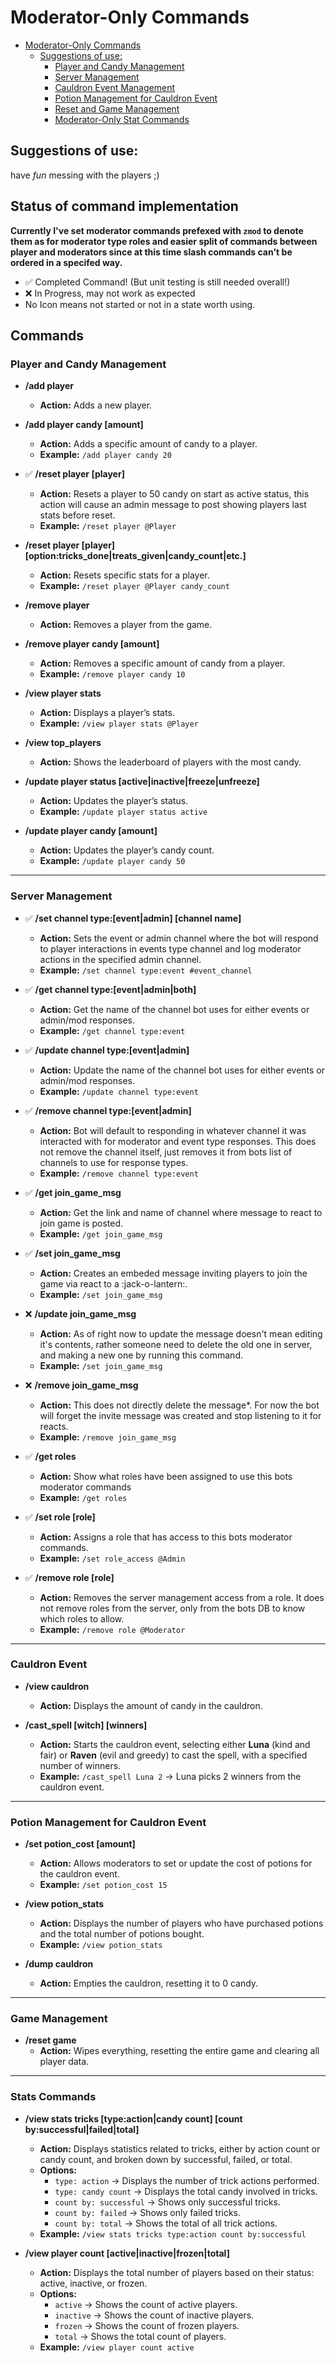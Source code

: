# Moderator-Only Commands

<!-- TOC -->

- [Moderator-Only Commands](#moderator-only-commands)
    - [Suggestions of use:](#suggestions-of-use)
        - [Player and Candy Management](#player-and-candy-management)
        - [Server Management](#server-management)
        - [Cauldron Event Management](#cauldron-event-management)
        - [Potion Management for Cauldron Event](#potion-management-for-cauldron-event)
        - [Reset and Game Management](#reset-and-game-management)
        - [Moderator-Only Stat Commands](#moderator-only-stat-commands)

<!-- /TOC -->

## Suggestions of use:

have _fun_ messing with the players ;) 

## Status of command implementation

**Currently I've set moderator commands prefexed with `zmod` to denote them as for moderator type roles and easier split of commands between player and moderators since at this time slash commands can't be ordered in a specifed way.**

- ✅  Completed Command! (But unit testing is still  needed overall!)
- ❌  In Progress, may not work as expected
- No Icon means not started or not in a state worth using.

## Commands

### Player and Candy Management
- **/add player**
  - **Action:** Adds a new player.

- **/add player candy [amount]**
  - **Action:** Adds a specific amount of candy to a player.
  - **Example:** `/add player candy 20`

- ✅ **/reset player [player]**
  - **Action:** Resets a player to 50 candy on start as active status, this action will cause an admin message to post showing players last stats before reset.
  - **Example:** `/reset player @Player`

- **/reset player [player] [option:tricks_done|treats_given|candy_count|etc.]**
  - **Action:** Resets specific stats for a player.
  - **Example:** `/reset player @Player candy_count`

- **/remove player**
  - **Action:** Removes a player from the game.

- **/remove player candy [amount]**
  - **Action:** Removes a specific amount of candy from a player.
  - **Example:** `/remove player candy 10`

- **/view player stats**
  - **Action:** Displays a player’s stats.
  - **Example:** `/view player stats @Player`

- **/view top_players**
  - **Action:** Shows the leaderboard of players with the most candy.

- **/update player status [active|inactive|freeze|unfreeze]**
  - **Action:** Updates the player’s status.
  - **Example:** `/update player status active`

- **/update player candy [amount]**
  - **Action:** Updates the player’s candy count.
  - **Example:** `/update player candy 50`

---

### Server Management


- ✅ **/set channel type:[event|admin] [channel name]**
  - **Action:** Sets the event or admin channel where the bot will respond to player interactions in events type channel and log moderator actions in the specified admin channel.
  - **Example:** `/set channel type:event #event_channel`

- ✅ **/get channel type:[event|admin|both]**
  - **Action:** Get the name of the channel bot uses for either events or admin/mod responses.
  - **Example:** `/get channel type:event`

- ✅ **/update channel type:[event|admin]**
  - **Action:** Update the name of the channel bot uses for either events or admin/mod responses.
  - **Example:** `/update channel type:event`

- ✅ **/remove channel type:[event|admin]**
  - **Action:** Bot will default to responding in whatever channel it was interacted with for moderator and event type responses. This does not remove the channel itself, just removes it from bots list of channels to use for response types. 
  - **Example:** `/remove channel type:event`

- ✅ **/get join_game_msg**
  - **Action:** Get the link and name of channel where message to react to join game is posted.
  - **Example:** `/get join_game_msg`

- ✅ **/set join_game_msg**
  - **Action:** Creates an embeded message inviting players to join the game via react to a :jack-o-lantern:.
  - **Example:** `/set join_game_msg`

- ❌ **/update join_game_msg**
  - **Action:** As of right now to update the message doesn't mean editing it's contents, rather someone need to delete the old one in server, and making a new one by running this command.
  - **Example:** `/set join_game_msg`

- ❌ **/remove join_game_msg**
  - **Action:** This does not directly delete the message*. For now the bot will forget the invite message was created and stop listening to it for reacts.
  - **Example:** `/remove join_game_msg`

- ✅ **/get roles**
  - **Action:** Show what roles have been assigned to use this bots moderator commands
  - **Example:** `/get roles`

- ✅ **/set role [role]**
  - **Action:** Assigns a role that has access to this bots moderator commands.
  - **Example:** `/set role_access @Admin`

- ✅ **/remove role [role]**
  - **Action:** Removes the server management access from a role. It does not remove roles from the server, only from the bots DB to know which roles to allow.
  - **Example:** `/remove role @Moderator`

---

### Cauldron Event

- **/view cauldron**
  - **Action:** Displays the amount of candy in the cauldron.

- **/cast_spell [witch] [winners]**
  - **Action:** Starts the cauldron event, selecting either **Luna** (kind and fair) or **Raven** (evil and greedy) to cast the spell, with a specified number of winners.
  - **Example:** `/cast_spell Luna 2` → Luna picks 2 winners from the cauldron event.
---

### Potion Management for Cauldron Event

- **/set potion_cost [amount]**
  - **Action:** Allows moderators to set or update the cost of potions for the cauldron event.
  - **Example:** `/set potion_cost 15`

- **/view potion_stats**
  - **Action:** Displays the number of players who have purchased potions and the total number of potions bought.
  - **Example:** `/view potion_stats`

- **/dump cauldron**
  - **Action:** Empties the cauldron, resetting it to 0 candy.

---

### Game Management

- **/reset game**
  - **Action:** Wipes everything, resetting the entire game and clearing all player data.

---

### Stats Commands

- **/view stats tricks [type:action|candy count] [count by:successful|failed|total]**
  - **Action:** Displays statistics related to tricks, either by action count or candy count, and broken down by successful, failed, or total.
  - **Options:**
    - `type: action` → Displays the number of trick actions performed.
    - `type: candy count` → Displays the total candy involved in tricks.
    - `count by: successful` → Shows only successful tricks.
    - `count by: failed` → Shows only failed tricks.
    - `count by: total` → Shows the total of all trick actions.
  - **Example:** `/view stats tricks type:action count by:successful`

- **/view player count [active|inactive|frozen|total]**
  - **Action:** Displays the total number of players based on their status: active, inactive, or frozen.
  - **Options:**
    - `active` → Shows the count of active players.
    - `inactive` → Shows the count of inactive players.
    - `frozen` → Shows the count of frozen players.
    - `total` → Shows the total count of players.
  - **Example:** `/view player count active`

